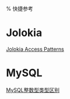 % 快捷参考

# Jolokia

[Jolokia Access Patterns](shortcuts/jolokia.html)

# MySQL

[MySQL整数型类型区别](shortcuts/mysql-integer-types.md.html)

